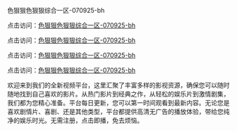色狠狠色狠狠综合一区-070925-bh

点击访问：<a href="https://heiliaoga6s9v.pages.dev">色狠狠色狠狠综合一区-070925-bh</a>

点击访问：<a href="https://heiliaoow5kzm.pages.dev">色狠狠色狠狠综合一区-070925-bh</a>

点击访问：<a href="https://heiliao2dmwwy.pages.dev">色狠狠色狠狠综合一区-070925-bh</a>

点击访问：<a href="https://heiliaoll4qsx.pages.dev">色狠狠色狠狠综合一区-070925-bh</a>

欢迎来到我们的全新视频平台，这里汇聚了丰富多样的影视资源，确保您可以随时随地找到自己喜欢的影片。从热门影片到经典之作，从轻松的娱乐片到激情剧集，我们都为您精心准备。平台每日更新，您可以第一时间观看到最新内容。无论您是喜欢剧情片、喜剧、还是其他类型，平台都提供高清无广告的播放体验，带给您纯净的娱乐时光。无需注册，点击即播，免去烦恼。

<span style="display:none;">[Canonical link](https://github.com/songdima20250709/viv16 ）</span>
